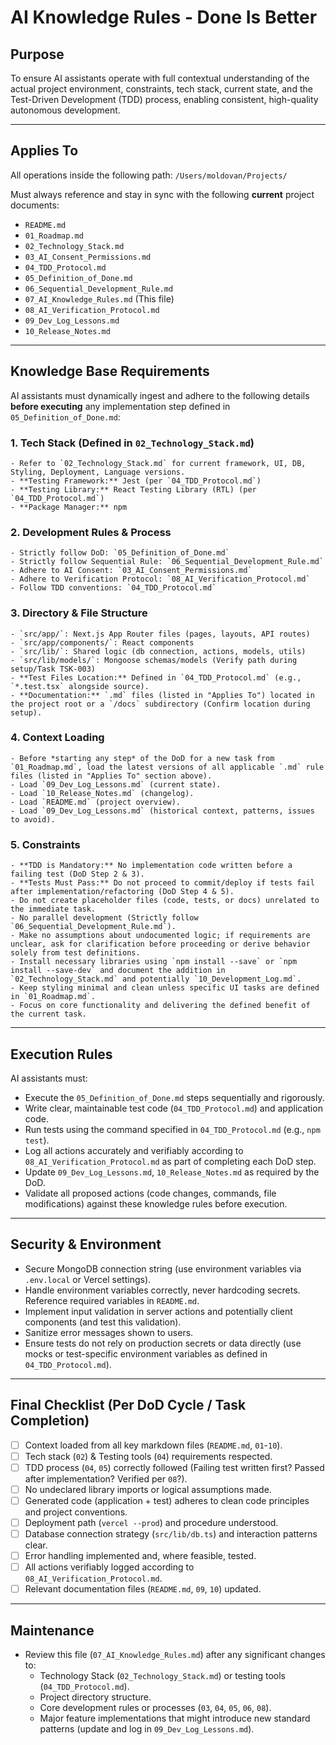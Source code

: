 # AI Knowledge Rules - Done Is Better

## Purpose

To ensure AI assistants operate with full contextual understanding of the actual project environment, constraints, tech stack, current state, and the Test-Driven Development (TDD) process, enabling consistent, high-quality autonomous development.

---

## Applies To

All operations inside the following path:
`/Users/moldovan/Projects/`

Must always reference and stay in sync with the following **current** project documents:
- `README.md`
- `01_Roadmap.md`
- `02_Technology_Stack.md`
- `03_AI_Consent_Permissions.md`
- `04_TDD_Protocol.md`
- `05_Definition_of_Done.md`
- `06_Sequential_Development_Rule.md`
- `07_AI_Knowledge_Rules.md` (This file)
- `08_AI_Verification_Protocol.md`
- `09_Dev_Log_Lessons.md`
- `10_Release_Notes.md`

---

## Knowledge Base Requirements

AI assistants must dynamically ingest and adhere to the following details **before executing** any implementation step defined in `05_Definition_of_Done.md`:

### 1. Tech Stack (Defined in `02_Technology_Stack.md`)
    - Refer to `02_Technology_Stack.md` for current framework, UI, DB, Styling, Deployment, Language versions.
    - **Testing Framework:** Jest (per `04_TDD_Protocol.md`)
    - **Testing Library:** React Testing Library (RTL) (per `04_TDD_Protocol.md`)
    - **Package Manager:** npm

### 2. Development Rules & Process
    - Strictly follow DoD: `05_Definition_of_Done.md`
    - Strictly follow Sequential Rule: `06_Sequential_Development_Rule.md`
    - Adhere to AI Consent: `03_AI_Consent_Permissions.md`
    - Adhere to Verification Protocol: `08_AI_Verification_Protocol.md`
    - Follow TDD conventions: `04_TDD_Protocol.md`

### 3. Directory & File Structure
    - `src/app/`: Next.js App Router files (pages, layouts, API routes)
    - `src/app/components/`: React components
    - `src/lib/`: Shared logic (db connection, actions, models, utils)
    - `src/lib/models/`: Mongoose schemas/models (Verify path during setup/Task TSK-003)
    - **Test Files Location:** Defined in `04_TDD_Protocol.md` (e.g., `*.test.tsx` alongside source).
    - **Documentation:** `.md` files (listed in "Applies To") located in the project root or a `/docs` subdirectory (Confirm location during setup).

### 4. Context Loading
    - Before *starting any step* of the DoD for a new task from `01_Roadmap.md`, load the latest versions of all applicable `.md` rule files (listed in "Applies To" section above).
    - Load `09_Dev_Log_Lessons.md` (current state).
    - Load `10_Release_Notes.md` (changelog).
    - Load `README.md` (project overview).
    - Load `09_Dev_Log_Lessons.md` (historical context, patterns, issues to avoid).

### 5. Constraints
    - **TDD is Mandatory:** No implementation code written before a failing test (DoD Step 2 & 3).
    - **Tests Must Pass:** Do not proceed to commit/deploy if tests fail after implementation/refactoring (DoD Step 4 & 5).
    - Do not create placeholder files (code, tests, or docs) unrelated to the immediate task.
    - No parallel development (Strictly follow `06_Sequential_Development_Rule.md`).
    - Make no assumptions about undocumented logic; if requirements are unclear, ask for clarification before proceeding or derive behavior solely from test definitions.
    - Install necessary libraries using `npm install --save` or `npm install --save-dev` and document the addition in `02_Technology_Stack.md` and potentially `10_Development_Log.md`.
    - Keep styling minimal and clean unless specific UI tasks are defined in `01_Roadmap.md`.
    - Focus on core functionality and delivering the defined benefit of the current task.

---

## Execution Rules

AI assistants must:
- Execute the `05_Definition_of_Done.md` steps sequentially and rigorously.
- Write clear, maintainable test code (`04_TDD_Protocol.md`) and application code.
- Run tests using the command specified in `04_TDD_Protocol.md` (e.g., `npm test`).
- Log all actions accurately and verifiably according to `08_AI_Verification_Protocol.md` as part of completing each DoD step.
- Update `09_Dev_Log_Lessons.md`, `10_Release_Notes.md` as required by the DoD.
- Validate all proposed actions (code changes, commands, file modifications) against these knowledge rules before execution.

---

## Security & Environment

- Secure MongoDB connection string (use environment variables via `.env.local` or Vercel settings).
- Handle environment variables correctly, never hardcoding secrets. Reference required variables in `README.md`.
- Implement input validation in server actions and potentially client components (and test this validation).
- Sanitize error messages shown to users.
- Ensure tests do not rely on production secrets or data directly (use mocks or test-specific environment variables as defined in `04_TDD_Protocol.md`).

---

## Final Checklist (Per DoD Cycle / Task Completion)

- [ ] Context loaded from all key markdown files (`README.md`, `01`-`10`).
- [ ] Tech stack (`02`) & Testing tools (`04`) requirements respected.
- [ ] TDD process (`04`, `05`) correctly followed (Failing test written first? Passed after implementation? Verified per `08`?).
- [ ] No undeclared library imports or logical assumptions made.
- [ ] Generated code (application + test) adheres to clean code principles and project conventions.
- [ ] Deployment path (`vercel --prod`) and procedure understood.
- [ ] Database connection strategy (`src/lib/db.ts`) and interaction patterns clear.
- [ ] Error handling implemented and, where feasible, tested.
- [ ] All actions verifiably logged according to `08_AI_Verification_Protocol.md`.
- [ ] Relevant documentation files (`README.md`, `09`, `10`) updated.

---

## Maintenance

- Review this file (`07_AI_Knowledge_Rules.md`) after any significant changes to:
    - Technology Stack (`02_Technology_Stack.md`) or testing tools (`04_TDD_Protocol.md`).
    - Project directory structure.
    - Core development rules or processes (`03`, `04`, `05`, `06`, `08`).
    - Major feature implementations that might introduce new standard patterns (update and log in `09_Dev_Log_Lessons.md`).